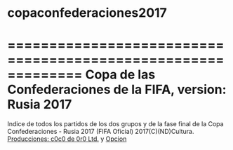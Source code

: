 # copaconfederaciones2017
=============================================================
 Copa de las Confederaciones de la FIFA, version: Rusia 2017
=============================================================
Indice de todos los partidos de los dos grupos y de la fase final de la Copa Confederaciones - Rusia 2017 (FIFA Oficial)
2017(C)(ND)Cultura. [Producciones: c0c0 de 0r0 Ltd.](http://c0c0de0r0producciones.tk) y [Opcion](http://noalasador.tk)
